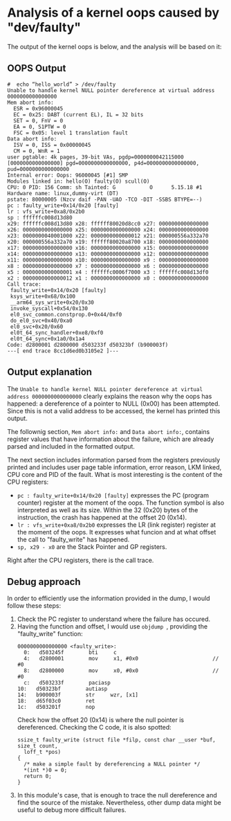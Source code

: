 # Analysis of a kernel oops caused by "dev/faulty"

The output of the kernel oops is below, and the analysis will be based on it:

## OOPS Output
```
#  echo “hello_world” > /dev/faulty
Unable to handle kernel NULL pointer dereference at virtual address 0000000000000000
Mem abort info:
  ESR = 0x96000045
  EC = 0x25: DABT (current EL), IL = 32 bits
  SET = 0, FnV = 0
  EA = 0, S1PTW = 0
  FSC = 0x05: level 1 translation fault
Data abort info:
  ISV = 0, ISS = 0x00000045
  CM = 0, WnR = 1
user pgtable: 4k pages, 39-bit VAs, pgdp=0000000042115000
[0000000000000000] pgd=0000000000000000, p4d=0000000000000000, pud=0000000000000000
Internal error: Oops: 96000045 [#1] SMP
Modules linked in: hello(O) faulty(O) scull(O)
CPU: 0 PID: 156 Comm: sh Tainted: G           O      5.15.18 #1
Hardware name: linux,dummy-virt (DT)
pstate: 80000005 (Nzcv daif -PAN -UAO -TCO -DIT -SSBS BTYPE=--)
pc : faulty_write+0x14/0x20 [faulty]
lr : vfs_write+0xa8/0x2b0
sp : ffffffc008d13d80
x29: ffffffc008d13d80 x28: ffffff80020d8cc0 x27: 0000000000000000
x26: 0000000000000000 x25: 0000000000000000 x24: 0000000000000000
x23: 0000000040001000 x22: 0000000000000012 x21: 000000556a332a70
x20: 000000556a332a70 x19: ffffff80020a8700 x18: 0000000000000000
x17: 0000000000000000 x16: 0000000000000000 x15: 0000000000000000
x14: 0000000000000000 x13: 0000000000000000 x12: 0000000000000000
x11: 0000000000000000 x10: 0000000000000000 x9 : 0000000000000000
x8 : 0000000000000000 x7 : 0000000000000000 x6 : 0000000000000000
x5 : 0000000000000001 x4 : ffffffc0006f7000 x3 : ffffffc008d13df0
x2 : 0000000000000012 x1 : 0000000000000000 x0 : 0000000000000000
Call trace:
 faulty_write+0x14/0x20 [faulty]
 ksys_write+0x68/0x100
 __arm64_sys_write+0x20/0x30
 invoke_syscall+0x54/0x130
 el0_svc_common.constprop.0+0x44/0xf0
 do_el0_svc+0x40/0xa0
 el0_svc+0x20/0x60
 el0t_64_sync_handler+0xe8/0xf0
 el0t_64_sync+0x1a0/0x1a4
Code: d2800001 d2800000 d503233f d50323bf (b900003f) 
---[ end trace 8cc1d6ed0b3105e2 ]---
```

## Output explanation
The `Unable to handle kernel NULL pointer dereference at virtual address 0000000000000000` clearly explains the reason why the oops has happened: a dereference of a pointer to NULL (0x00) has been attempted. Since this is not a valid address to be accessed, the kernel has printed this output.

The follownig section, `Mem abort info:` and `Data abort info:`, contains register values that have information about the failure, which are already parsed and included in the formatted output.

The next section includes information parsed from the registers previously printed and includes user page table information, error reason, LKM linked, CPU core and PID of the fault. What is most interesting is the content of the CPU registers:
- `pc : faulty_write+0x14/0x20 [faulty]` expresses the PC (program counter) register at the moment of the oops. The function symbol is also interpreted as well as its size. Within the 32 (0x20) bytes of the instruction,  the crash has happened at the offset 20 (0x14).
- `lr : vfs_write+0xa8/0x2b0` expresses the LR (link register) register at the moment of the oops. It expresses what funcion and at what offset the call to "faulty_write" has happened.
- `sp, x29 - x0` are the Stack Pointer and GP registers.

Right after the CPU registers, there is the call trace.

## Debug approach
In order to efficiently use the information provided in the dump, I would follow these steps:
1. Check the PC register to understand where the failure has occured.
2. Having the function and offset, I would use `objdump `, providing the "faulty_write" function:
    ```
    0000000000000000 <faulty_write>:
      0:   d503245f        bti     c
      4:   d2800001        mov     x1, #0x0                        // #0
      8:   d2800000        mov     x0, #0x0                        // #0
      c:   d503233f        paciasp
    10:   d50323bf        autiasp
    14:   b900003f        str     wzr, [x1]
    18:   d65f03c0        ret
    1c:   d503201f        nop
    ```
    Check how the offset 20 (0x14) is where the null pointer is dereferenced. Checking the C code, it is also spotted:
    ```
    ssize_t faulty_write (struct file *filp, const char __user *buf, size_t count,
      loff_t *pos)
    {
      /* make a simple fault by dereferencing a NULL pointer */
      *(int *)0 = 0;
      return 0;
    }
    ```
3. In this module's case, that is enough to trace the null dereference and find the source of the mistake. Nevertheless, other dump data might be useful to debug more difficult failures.